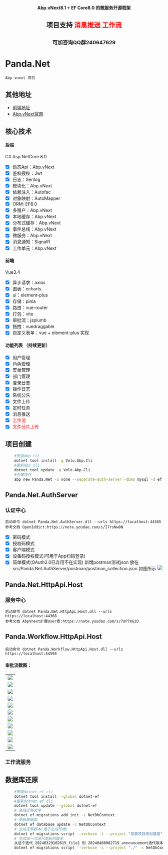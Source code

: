 
<h4 align="center">Abp.vNext8.1 + EF Core8.0 的微服务开源框架</h4>
<h2 align="center">项目支持 
<span style="color:red">消息推送</span> <span style="color:red;">工作流</span><h2>
<h3 align="center">可加咨询QQ群240647629</h3>

# Panda.Net
	Abp vnext 项目
## 
## 其他地址
* [前端地址](https://gitee.com/notify/panda.net.web)
* [Abp.vNext官网](https://docs.abp.io/zh-Hans/abp/latest/)
##  核心技术
#### 后端
C# Asp.NetCore 8.0
- [x] 动态Api：Abp.vNext
- [x] 鉴权授权：Jwt
- [x] 日志：Serilog
- [x] 模块化：Abp.vNext
- [x] 依赖注入：Autofac
- [x] 对象映射：AutoMapper
- [x] ORM: EF8.0
- [x] 多租户：Abp.vNext
- [x] 本地缓存：Abp.vNext
- [x] 分布式缓存：Abp.vNext
- [x] 事件总线：Abp.vNext
- [x] 微服务：Abp.vNext
- [x] 消息通知：SignalR
- [x] 工作单元：Abp.vNext

#### 前端
 Vue3.4
- [x] 异步请求：axios
- [x] 图表：echarts
- [x] ui：element-plus
- [x] 存储：pinia
- [x] 路由：vue-router
- [x] 打包：vite	
- [x] 审批流：jsplumb
- [x] 拖拽：vuedraggable
- [x] 自定义表单：vue + element-plus 实现

#### 功能列表 （持续更新）
- [x] 用户管理
- [x] 角色管理
- [x] 菜单管理
- [x] 部门管理
- [x] 登录日志
- [x] 操作日志
- [x] 系统公告
- [x] 文件上传
- [x] 定时任务
- [x] 消息推送
- [x] <font color="#FF0000">工作流</font>
- [x] <font color="#FF0000">文件分片上传</font>

## 项目创建
```bash
	#安装abp cli 
	dotnet tool install -g Volo.Abp.Cli
	#更新abp cli
	dotnet tool update -g Volo.Abp.Cli
	#创建项目	
	abp new Panda.Net -u none --separate-auth-server -dbms mysql -d ef
```
## Panda.Net.AuthServer
### 认证中心
	启动命令 dotnet Panda.Net.AuthServer.dll --urls https://localhost:44365
	参考文档 OpenIddict:https://note.youdao.com/s/I7rsNw8N
- [x] 密码模式
- [x] 授权码模式
- [x] 客户端模式
- [x] 设备码授权模式(可用于App扫码登录)
- [x] 简单模式(OAuth2.0已弃用不在实现)
	新增postman测试json  放在src/Panda.Net.AuthServer/postman/postman_collection.json
	如图所示
	<img src="module/workflow/images/1.png"/>
## Panda.Net.HttpApi.Host
### 服务中心
	启动命令 dotnet Panda.Net.HttpApi.Host.dll --urls https://localhost:44368
	参考文档 AbpVnext扩展User表:https://note.youdao.com/s/7oP7XG2O	
## Panda.Workflow.HttpApi.Host
	启动命令 dotnet Panda.Workflow.HttpApi.Host.dll --urls https://localhost:44598

#### 审批流截图： 
 <table>
    <tr>
        <td><img src="module/workflow/images/1.png"/></td>
    </tr>
    <tr>
         <td><img src="module/workflow/images/2.png"/></td>
    </tr>
	 <tr>
         <td><img src="module/workflow/images/3.png"/></td>
    </tr>
	 <tr>
         <td><img src="module/workflow/images/4.png"/></td>
    </tr>
	 <tr>
         <td><img src="module/workflow/images/5.png"/></td>
    </tr>
	 <tr>
         <td><img src="module/workflow/images/6.png"/></td>
    </tr>
	 <tr>
         <td><img src="module/workflow/images/7.png"/></td>
    </tr>
	 <tr>
         <td><img src="module/workflow/images/8.png"/></td>
    </tr>
	 <tr>
         <td><img src="module/workflow/images/9.png"/></td>
    </tr>
	 <tr>
         <td><img src="module/workflow/images/10.png"/></td>
    </tr>
	 <tr>
         <td><img src="module/workflow/images/11.png"/></td>
    </tr>
</table>

### 工作流服务	
## 数据库还原
```bash
	#安装dotnet ef cli
	dotnet tool install --global dotnet-ef
	#更新dotnet ef cli
	dotnet tool update --global dotnet-ef
	# 生成迁移文件
	dotnet ef migrations add init -c NetDbContext
	# 更新数据库
	dotnet ef database update -c NetDbContext
	# 生成迁移脚本(用于生成环境)
	dotnet ef migrations script --verbose -i --project "存放项目绝对路径" -c NetDbContext -o "存放脚本绝对路径"
	# 生成某一次迭代更新的脚本
	从这个迭代 20240329102615_file1 到 20240408082719_announcement迭代版本之间的差异脚本
	dotnet ef migrations script --verbose -i --project "./" -c NetDbContext -o "./2.sql"  20240329102615_file1 20240408082719_announcement
```
	